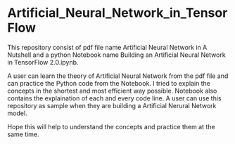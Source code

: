 # Artificial_Neural_Network_in_TensorFlow
This repository consist of pdf file name Artificial Neural Network in A Nutshell and a python Notebook name Building an Artificial Neural Network in TensorFlow 2.0.ipynb. 

A user can learn the theory of Artificial Neural Network from the pdf file and can practice the Python code from the Notebook. I tried to explain the concepts in the shortest and most efficient way possible. Notebook also contains the explaination of each and every code line. A user can use this repository as sample when they are building a Artificial Nerural Network model.

Hope this will help to understand the concepts and practice them at the same time.
